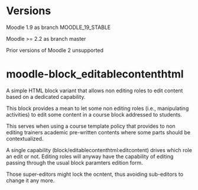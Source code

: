 Versions
========

Moodle 1.9 as branch MOODLE_19_STABLE

Moodle >= 2.2 as branch master

Prior versions of Moodle 2 unsupported

moodle-block_editablecontenthtml
================================

A simple HTML block variant that allows non editing roles to edit content based on a dedicated capability.

This block provides a mean to let some non editing roles (i.e., manipulating activities) to edit some 
content in a course block addressed to students. 

This serves when using a course template policy that provides to non editing trainers academic 
pre-written contents where some parts should be contextualized. 

A single capability (block/editablecontenthtml:editcontent) drives which role an edit or not. Editing
roles will anyway have the capability of editing passing through the usual block paramters edition
form. 

Those super-editors might lock the ocntent, thus avoiding sub-editors to change it any more.  